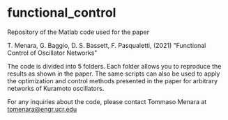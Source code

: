 # functional_control
Repository of the Matlab code used for the paper

  T. Menara, G. Baggio, D. S. Bassett, F. Pasqualetti, (2021) "Functional Control of Oscillator Networks"

The code is divided into 5 folders. Each folder allows you to reproduce the results as shown in the paper. The same scripts can also be used to apply the optimization and control methods presented in the paper for arbitrary networks of Kuramoto oscillators.

For any inquiries about the code, please contact Tommaso Menara at tomenara@engr.ucr.edu
